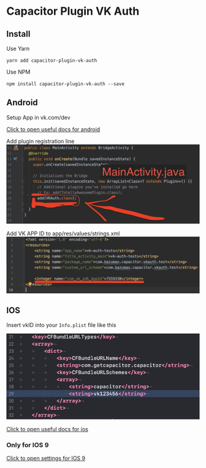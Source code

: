 # Capacitor Plugin VK Auth

## Install
Use Yarn
```
yarn add capacitor-plugin-vk-auth
```
Use NPM
```
npm install capacitor-plugin-vk-auth --save
```


## Android

Setup App in vk.com/dev

[Click to open useful docs for android](https://vk.com/dev/android_sdk?f=1.%20%D0%9F%D0%BE%D0%B4%D0%B3%D0%BE%D1%82%D0%BE%D0%B2%D0%BA%D0%B0%20%D0%BA%20%D0%B8%D1%81%D0%BF%D0%BE%D0%BB%D1%8C%D0%B7%D0%BE%D0%B2%D0%B0%D0%BD%D0%B8%D1%8E)

Add plugin registration line
![](.github/img/android-reg.jpg)

Add VK APP ID to app/res/values/strings.xml
![](.github/img/android-vkid.jpg)


## IOS

Insert vkID into your `Info.plist` file like this

![](.github/img/ios-vkid.jpg)

[Click to open useful docs for ios](https://vk.com/dev/ios_sdk?f=1.%20%D0%9F%D0%BE%D0%B4%D0%B3%D0%BE%D1%82%D0%BE%D0%B2%D0%BA%D0%B0%20%D0%BA%20%D0%B8%D1%81%D0%BF%D0%BE%D0%BB%D1%8C%D0%B7%D0%BE%D0%B2%D0%B0%D0%BD%D0%B8%D1%8E)

### Only for IOS 9
[Click to open settings for IOS 9](https://vk.com/dev/ios_sdk?f=1.2.%20%D0%98%D0%B7%D0%BC%D0%B5%D0%BD%D0%B5%D0%BD%D0%B8%D1%8F%20%D0%B4%D0%BB%D1%8F%20iOS%209)
